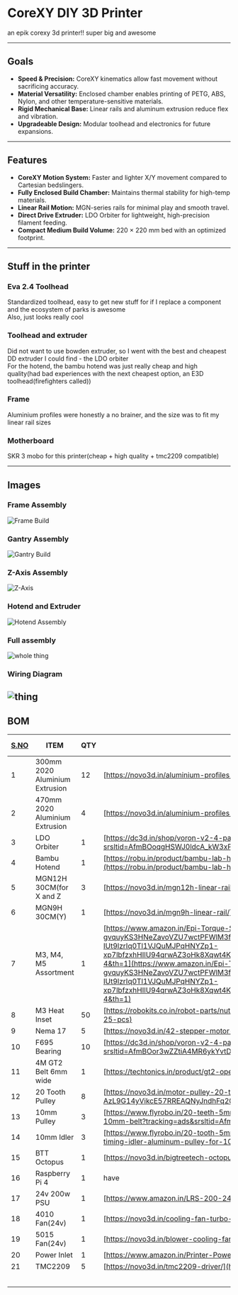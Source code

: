 # CoreXY DIY 3D Printer

an epik corexy 3d printer!! super big and awesome

---

## Goals

- **Speed & Precision:** CoreXY kinematics allow fast movement without sacrificing accuracy.
- **Material Versatility:** Enclosed chamber enables printing of PETG, ABS, Nylon, and other temperature-sensitive materials.
- **Rigid Mechanical Base:** Linear rails and aluminum extrusion reduce flex and vibration.
- **Upgradeable Design:** Modular toolhead and electronics for future expansions.

---

## Features

- **CoreXY Motion System:** Faster and lighter X/Y movement compared to Cartesian bedslingers.
- **Fully Enclosed Build Chamber:** Maintains thermal stability for high-temp materials.
- **Linear Rail Motion:** MGN-series rails for minimal play and smooth travel.
- **Direct Drive Extruder:** LDO Orbiter for lightweight, high-precision filament feeding.
- **Compact Medium Build Volume:** 220 × 220 mm bed with an optimized footprint.

---

## Stuff in the printer

### Eva 2.4 Toolhead

Standardized toolhead, easy to get new stuff for if I replace a component and the ecosystem of parks is awesome<Br>
Also, just looks really cool<br>

### Toolhead and extruder

Did not want to use bowden extruder, so I went with the best and cheapest DD extruder I could find - the LDO orbiter<br>
For the hotend, the bambu hotend was just really cheap and high quality(had bad experiences with the next cheapest option, an E3D toolhead(firefighters called))<br>

### Frame

Aluminium profiles were honestly a no brainer, and the size was to fit my linear rail sizes

### Motherboard

SKR 3 mobo for this printer(cheap + high quality + tmc2209 compatible)

---

## Images

### Frame Assembly

![Frame Build](ASSETS/frameimage.png)

### Gantry Assembly

![Gantry Build](ASSETS/gantry.png)

### Z-Axis Assembly

![Z-Axis](ASSETS/Zaxis.png)

### Hotend and Extruder

![Hotend Assembly](ASSETS/hotend.png)

### Full assembly

![whole thing](ASSETS/3dprinter%20v21.png)

### Wiring Diagram

## ![thing]()

## BOM

| [S.NO](http://s.no/) | ITEM                           | QTY | SOURCE                                                                                                                                                                                                                                                                                                                                                                                                                                                                                                                                                                                                                                                                                                                                                                                                                                                                                                                                                                                                                                                                                                                                                                                                                   | UNIT PRICE | TOTAL PRICE |
| -------------------- | ------------------------------ | --- | ------------------------------------------------------------------------------------------------------------------------------------------------------------------------------------------------------------------------------------------------------------------------------------------------------------------------------------------------------------------------------------------------------------------------------------------------------------------------------------------------------------------------------------------------------------------------------------------------------------------------------------------------------------------------------------------------------------------------------------------------------------------------------------------------------------------------------------------------------------------------------------------------------------------------------------------------------------------------------------------------------------------------------------------------------------------------------------------------------------------------------------------------------------------------------------------------------------------------ | ---------- | ----------- |
| 1                    | 300mm 2020 Aluminium Extrusion | 12  | [https://novo3d.in/aluminium-profiles-2020/](https://novo3d.in/aluminium-profiles-2020/)                                                                                                                                                                                                                                                                                                                                                                                                                                                                                                                                                                                                                                                                                                                                                                                                                                                                                                                                                                                                                                                                                                                                 | 1.36       | 16.32       |
| 2                    | 470mm 2020 Aluminium Extrusion | 4   | [https://novo3d.in/aluminium-profiles-2020/](https://novo3d.in/aluminium-profiles-2020/)                                                                                                                                                                                                                                                                                                                                                                                                                                                                                                                                                                                                                                                                                                                                                                                                                                                                                                                                                                                                                                                                                                                                 | 2.15       | 8.6         |
| 3                    | LDO Orbiter                    | 1   | [https://dc3d.in/shop/voron-v2-4-parts/ldo-orbiter-extruder-v2-0/?srsltid=AfmBOoqgHSWJ0ldcA_kW3xPiR3idW2MW9TanWrP5BYfCecyTQs3Tvrpf](https://dc3d.in/shop/voron-v2-4-parts/ldo-orbiter-extruder-v2-0/?srsltid=AfmBOoqgHSWJ0ldcA_kW3xPiR3idW2MW9TanWrP5BYfCecyTQs3Tvrpf)                                                                                                                                                                                                                                                                                                                                                                                                                                                                                                                                                                                                                                                                                                                                                                                                                                                                                                                                                   | 63.06      | 63.06       |
| 4                    | Bambu Hotend                   | 1   | [https://robu.in/product/bambu-lab-hotend-for-x1-p1-series/?gad_source=4&gad_campaignid=17427803012&gclid=CjwKCAjw7rbEBhB5EiwA1V49nUTjMHmR5EJ1DAisiljdCTS3_tIAi6PPP6ofAS36TDMhnQQ1ii95YBoCdywQAvD_BwE](https://robu.in/product/bambu-lab-hotend-for-x1-p1-series/?gad_source=4&gad_campaignid=17427803012&gclid=CjwKCAjw7rbEBhB5EiwA1V49nUTjMHmR5EJ1DAisiljdCTS3_tIAi6PPP6ofAS36TDMhnQQ1ii95YBoCdywQAvD_BwE)                                                                                                                                                                                                                                                                                                                                                                                                                                                                                                                                                                                                                                                                                                                                                                                                             | 14.9       | 14.9        |
| 5                    | MGN12H 30CM(for X and Z        | 3   | [https://novo3d.in/mgn12h-linear-rail/](https://novo3d.in/mgn12h-linear-rail/)                                                                                                                                                                                                                                                                                                                                                                                                                                                                                                                                                                                                                                                                                                                                                                                                                                                                                                                                                                                                                                                                                                                                           | 16.04      | 48.12       |
| 6                    | MGN9H 30CM(Y)                  | 1   | [https://novo3d.in/mgn9h-linear-rail/](https://novo3d.in/mgn9h-linear-rail/)                                                                                                                                                                                                                                                                                                                                                                                                                                                                                                                                                                                                                                                                                                                                                                                                                                                                                                                                                                                                                                                                                                                                             | 16.04      | 16.04       |
| 7                    | M3, M4, M5 Assortment          | 1   | [https://www.amazon.in/Epi-Torque-Stainless-Internal-Assortment-Matching/dp/B08MYB643Z/ref=sr_1_4?crid=28KY8MSBRSGN3&dib=eyJ2IjoiMSJ9.-6yRlZ-AbrmwqY7QViRq-gvquyKS3HNeZavoVZU7wctPFWlM3fnq_OmJOSkywvYyBuRhcKxumowbnTslP2cPyku_b1P6HWrdaTabr0JIsXm6NalIjma5ayyUJ2W9-HTbtiXbHqEZtDmFqmhMoQM84brreHoQ2UTcNKI78R7Kd9p8axRtOcz30OgBwtt1XEVUZ_lcgcryg8ZLH5-IUt9lzrIq0Tl1VJQuMJPqHNYZp1-xp7lbfzxhHIlU94qrwAZ3oHk8Xqwt4KL5TLkpQx6u_w_P8gs8yHc_SrJ3NfMRSek.OF8WF4u_fmlcvlr4NW7RW1KGzlGpqLDEIg20VCRtQO8&dib_tag=se&keywords=M3+assortment&qid=1754058784&s=industrial&sprefix=m3+assortmen,industrial,212&sr=1-4&th=1](https://www.amazon.in/Epi-Torque-Stainless-Internal-Assortment-Matching/dp/B08MYB643Z/ref=sr_1_4?crid=28KY8MSBRSGN3&dib=eyJ2IjoiMSJ9.-6yRlZ-AbrmwqY7QViRq-gvquyKS3HNeZavoVZU7wctPFWlM3fnq_OmJOSkywvYyBuRhcKxumowbnTslP2cPyku_b1P6HWrdaTabr0JIsXm6NalIjma5ayyUJ2W9-HTbtiXbHqEZtDmFqmhMoQM84brreHoQ2UTcNKI78R7Kd9p8axRtOcz30OgBwtt1XEVUZ_lcgcryg8ZLH5-IUt9lzrIq0Tl1VJQuMJPqHNYZp1-xp7lbfzxhHIlU94qrwAZ3oHk8Xqwt4KL5TLkpQx6u_w_P8gs8yHc_SrJ3NfMRSek.OF8WF4u_fmlcvlr4NW7RW1KGzlGpqLDEIg20VCRtQO8&dib_tag=se&keywords=M3+assortment&qid=1754058784&s=industrial&sprefix=m3+assortmen,industrial,212&sr=1-4&th=1) | 19.48      | 19.48       |
| 8                    | M3 Heat Inset                  | 50  | [https://robokits.co.in/robot-parts/nut-bolts-standoffs/nuts/m3-x-3-mm-brass-heat-threaded-round-insert-nut-moq-25-pcs](https://robokits.co.in/robot-parts/nut-bolts-standoffs/nuts/m3-x-3-mm-brass-heat-threaded-round-insert-nut-moq-25-pcs)                                                                                                                                                                                                                                                                                                                                                                                                                                                                                                                                                                                                                                                                                                                                                                                                                                                                                                                                                                           | 0.051      | 2.55        |
| 9                    | Nema 17                        | 5   | [https://novo3d.in/42-stepper-motor-nema17/](https://novo3d.in/42-stepper-motor-nema17/)                                                                                                                                                                                                                                                                                                                                                                                                                                                                                                                                                                                                                                                                                                                                                                                                                                                                                                                                                                                                                                                                                                                                 | 6.64       | 33.2        |
| 10                   | F695 Bearing                   | 10  | [https://dc3d.in/shop/voron-v2-4-parts/f695-2rs-bearing/?srsltid=AfmBOor3wZZtiA4MR6ykYvtDmFAZpdjDiUqvAJjcRcsLr2UKHdw7EDJ9](https://dc3d.in/shop/voron-v2-4-parts/f695-2rs-bearing/?srsltid=AfmBOor3wZZtiA4MR6ykYvtDmFAZpdjDiUqvAJjcRcsLr2UKHdw7EDJ9)                                                                                                                                                                                                                                                                                                                                                                                                                                                                                                                                                                                                                                                                                                                                                                                                                                                                                                                                                                     | 0.75       | 7.5         |
| 11                   | 4M GT2 Belt 6mm wide           | 1   | [https://techtonics.in/product/gt2-open-loop-timing-belt-6mm-width-black/](https://techtonics.in/product/gt2-open-loop-timing-belt-6mm-width-black/)                                                                                                                                                                                                                                                                                                                                                                                                                                                                                                                                                                                                                                                                                                                                                                                                                                                                                                                                                                                                                                                                     | 0.8        | 0.8         |
| 12                   | 20 Tooth Pulley                | 8   | [https://novo3d.in/motor-pulley-20-teeth/?srsltid=AfmBOopwdGxo6ESdxaCIXry9JVBq-AzL9G14yVikcE57RREAQNyJndhFq20](https://novo3d.in/motor-pulley-20-teeth/?srsltid=AfmBOopwdGxo6ESdxaCIXry9JVBq-AzL9G14yVikcE57RREAQNyJndhFq20)                                                                                                                                                                                                                                                                                                                                                                                                                                                                                                                                                                                                                                                                                                                                                                                                                                                                                                                                                                                             | 0.52       | 4.16        |
| 13                   | 10mm Pulley                    | 3   | [https://www.flyrobo.in/20-teeth-5mm-bore-gt2-timing-pulley-for-10mm-belt?tracking=ads&srsltid=AfmBOoo7Zj4OvUejr40jCXP-7vwVt0yOAX4ZUt-sW7XtwLM-L0sBuYOvClM](https://www.flyrobo.in/20-teeth-5mm-bore-gt2-timing-pulley-for-10mm-belt?tracking=ads&srsltid=AfmBOoo7Zj4OvUejr40jCXP-7vwVt0yOAX4ZUt-sW7XtwLM-L0sBuYOvClM)                                                                                                                                                                                                                                                                                                                                                                                                                                                                                                                                                                                                                                                                                                                                                                                                                                                                                                   | 1.14       | 3.42        |
| 14                   | 10mm Idler                     | 3   | [https://www.flyrobo.in/20-tooth-5mm-bore-gt2-timing-idler-aluminum-pulley-for-10mm-belt?tracking=ads&srsltid=AfmBOoobEg2LRdCnNg5_jUEIwcrbPJzyoOQhvCr6z0LbOFqu20XYyzCx-Ow](https://www.flyrobo.in/20-tooth-5mm-bore-gt2-timing-idler-aluminum-pulley-for-10mm-belt?tracking=ads&srsltid=AfmBOoobEg2LRdCnNg5_jUEIwcrbPJzyoOQhvCr6z0LbOFqu20XYyzCx-Ow)                                                                                                                                                                                                                                                                                                                                                                                                                                                                                                                                                                                                                                                                                                                                                                                                                                                                     | 0.63       | 1.89        |
| 15                   | BTT Octopus                    | 1   | [https://novo3d.in/bigtreetech-octopus/](https://novo3d.in/skr-3/)                                                                                                                                                                                                                                                                                                                                                                                                                                                                                                                                                                                                                                                                                                                                                                                                                                                                                                                                                                                                                                                                                                                                                       | 55.93      | 55.93       |
| 16                   | Raspberry Pi 4                 | 1   | have                                                                                                                                                                                                                                                                                                                                                                                                                                                                                                                                                                                                                                                                                                                                                                                                                                                                                                                                                                                                                                                                                                                                                                                                                     |            | 0           |
| 17                   | 24v 200w PSU                   | 1   | [https://www.amazon.in/LRS-200-24-Switching-Industrial-Automation-machinery/dp/B0CHM7QYHK](https://www.amazon.in/LRS-200-24-Switching-Industrial-Automation-machinery/dp/B0CHM7QYHK)                                                                                                                                                                                                                                                                                                                                                                                                                                                                                                                                                                                                                                                                                                                                                                                                                                                                                                                                                                                                                                     | 28.71      | 28.71       |
| 18                   | 4010 Fan(24v)                  | 1   | [https://novo3d.in/cooling-fan-turbo-4010](https://novo3d.in/cooling-fan-6015)                                                                                                                                                                                                                                                                                                                                                                                                                                                                                                                                                                                                                                                                                                                                                                                                                                                                                                                                                                                                                                                                                                                                           | 0.79       | 0.79        |
| 19                   | 5015 Fan(24v)                  | 1   | [https://novo3d.in/blower-cooling-fan-5015](https://novo3d.in/blower-cooling-fan-5015)                                                                                                                                                                                                                                                                                                                                                                                                                                                                                                                                                                                                                                                                                                                                                                                                                                                                                                                                                                                                                                                                                                                                   | 0.91       | 0.91        |
| 20                   | Power Inlet                    | 1   | [https://www.amazon.in/Printer-Power-Outlet-Socket-Switch/dp/B0BG1DJ1HW](https://www.amazon.in/Printer-Power-Outlet-Socket-Switch/dp/B0BG1DJ1HW)                                                                                                                                                                                                                                                                                                                                                                                                                                                                                                                                                                                                                                                                                                                                                                                                                                                                                                                                                                                                                                                                         | 7.51       | 7.51        |
| 21                   | TMC2209                        | 5   | [https://novo3d.in/tmc2209-driver/](https://novo3d.in/tmc2209-driver/)                                                                                                                                                                                                                                                                                                                                                                                                                                                                                                                                                                                                                                                                                                                                                                                                                                                                                                                                                                                                                                                                                                                                                   | 399        | 22.76068248 |
|                      |                                |     |                                                                                                                                                                                                                                                                                                                                                                                                                                                                                                                                                                                                                                                                                                                                                                                                                                                                                                                                                                                                                                                                                                                                                                                                                          |            |             |
|                      |                                |     |                                                                                                                                                                                                                                                                                                                                                                                                                                                                                                                                                                                                                                                                                                                                                                                                                                                                                                                                                                                                                                                                                                                                                                                                                          |            | 356.6506825 |
